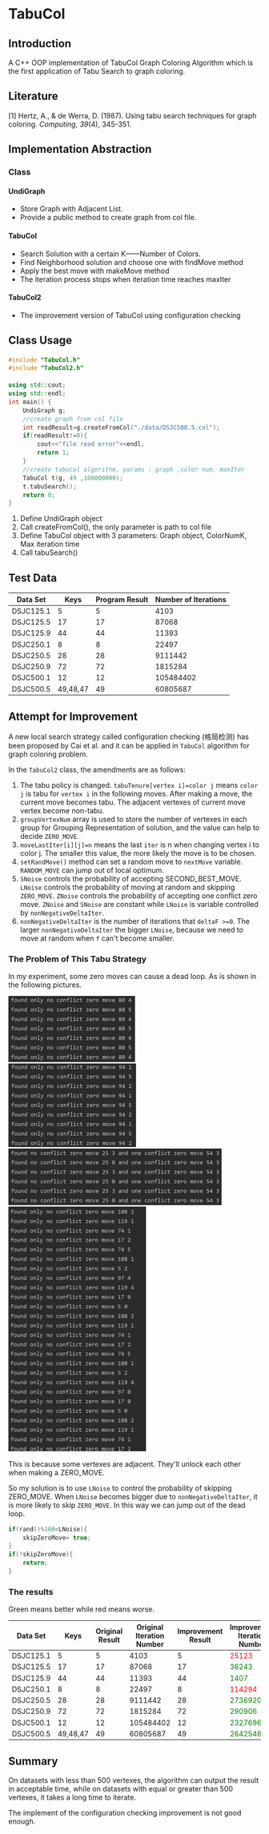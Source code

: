 # TabuCol

## Introduction

A C++ OOP implementation of TabuCol Graph Coloring Algorithm which is the first application of Tabu Search to graph coloring.

## Literature

[1] Hertz, A., & de Werra, D. (1987). Using tabu search techniques for graph coloring. *Computing*, *39*(4), 345-351. 

## Implementation Abstraction

### Class

#### UndiGraph

- Store Graph with Adjacent List.
- Provide a public method to create graph from col file.

#### TabuCol

- Search Solution with a certain K——Number of Colors.
- Find Neighborhood solution and choose one with findMove method
- Apply the best move with makeMove method
- The iteration process stops when iteration time reaches maxIter

#### TabuCol2

- The improvement version of TabuCol using configuration checking

## Class Usage

```C++
#include "TabuCol.h"
#include "TabuCol2.h"

using std::cout;
using std::endl;
int main() {
    UndiGraph g;
    //create graph from col file
    int readResult=g.createFromCol("./data/DSJC500.5.col");
    if(readResult!=0){
    	cout<<"file read error"<<endl;
    	return 1;
	}
    //create tabucol algorithm, params : graph ,color num, maxIter
    TabuCol t(g, 49 ,100000000);
    t.tabuSearch();
    return 0;
}
```

1. Define UndiGraph object
2. Call createFromCol(), the only parameter is path to col file
3. Define TabuCol object with 3 parameters: Graph object, ColorNumK, Max iteration time
4. Call tabuSearch()



## Test Data



| Data Set  | Keys     | Program Result | Number of Iterations |
| --------- | -------- | -------------- | -------------------- |
| DSJC125.1 | 5        | 5              | 4103                 |
| DSJC125.5 | 17       | 17             | 87068                |
| DSJC125.9 | 44       | 44             | 11393                |
| DSJC250.1 | 8        | 8              | 22497                |
| DSJC250.5 | 28       | 28             | 9111442              |
| DSJC250.9 | 72       | 72             | 1815284              |
| DSJC500.1 | 12       | 12             | 105484402            |
| DSJC500.5 | 49,48,47 | 49             | 60805687             |



## Attempt for Improvement 

A new local search strategy called configuration checking (格局检测) has been proposed by Cai et al. and it can be applied in `TabuCol` algorithm for graph coloring problem.

In the `TabuCol2` class, the amendments are as follows:

1. The tabu policy is changed. `tabuTenure[vertex i]=color j` means `color j` is tabu for `vertex i` in the following moves. After making a move, the current move becomes tabu. The adjacent vertexes of current move vertex become non-tabu.
2. `groupVertexNum` array is used to store the number of vertexes in each group for Grouping Representation of solution, and the value can help to decide `ZERO_MOVE`.
3. `moveLastIter[i][j]=n` means the last `iter` is n when changing vertex i to color j. The smaller this value, the more likely the move is to be chosen.
4. `setRandMove()` method can set a random move to `nextMove` variable. `RANDOM_MOVE` can  jump out of local optimum.
5. `SNoise` controls the probability of accepting SECOND_BEST_MOVE. `LNoise` controls the probability of moving at random and skipping `ZERO_MOVE`.  `ZNoise` controls the probability of accepting one conflict zero move. `ZNoise` and `SNoise` are constant while `LNoise` is variable controlled by `nonNegativeDeltaIter`.
6. `nonNegativeDeltaIter` is the number of iterations that `deltaF >=0`. The larger `nonNegativeDeltaIter` the bigger `LNoise`, because we need to move at random when `f` can't become smaller.

### The Problem of This Tabu Strategy

In my experiment, some zero moves can cause a dead loop. As is shown in the following pictures.

<img src="img\zero move_circulation1.png" alt="loop1" style="zoom:50%;" />

<img src="img/zero_move_circulation2.png" alt="loop2" style="zoom:50%;" />

<img src="img/zero_move_circulation3.png" alt="loop2" style="zoom:50%;" />

<img src="img/zero_move_circulation4.png" alt="loop2" style="zoom:50%;" />

This is because some vertexes are adjacent.  They'll unlock each other when making a ZERO_MOVE.

So my solution is to use `LNoise` to control the probability of skipping ZERO_MOVE. When `LNoise` becomes bigger due to `nonNegativeDeltaIter`, it is more likely to skip `ZERO_MOVE`. In this way we can jump out of the dead loop.

```C++
if(rand()%100<LNoise){
	skipZeroMove= true;
}
if(!skipZeroMove){
    return;
}
```
### The results

Green means better while red means worse.

| Data Set  | Keys     | Original Result | Original Iteration Number | Improvement Result | Improvement Iteration Number        |
| --------- | -------- | --------------- | ------------------------- | ------------------ | ----------------------------------- |
| DSJC125.1 | 5        | 5               | 4103                      | 5                  | <font color=red>25123</font>        |
| DSJC125.5 | 17       | 17              | 87068                     | 17                 | <font color=#008000>36243</font>    |
| DSJC125.9 | 44       | 44              | 11393                     | 44                 | <font color=#008000>1407</font>     |
| DSJC250.1 | 8        | 8               | 22497                     | 8                  | <font color=red>114294</font>       |
| DSJC250.5 | 28       | 28              | 9111442                   | 28                 | <font color=#008000>2736920</font>  |
| DSJC250.9 | 72       | 72              | 1815284                   | 72                 | <font color=#008000>290906</font>   |
| DSJC500.1 | 12       | 12              | 105484402                 | 12                 | <font color=#008000>23276968</font> |
| DSJC500.5 | 49,48,47 | 49              | 60805687                  | 49                 | <font color=#008000>26425482</font> |



## Summary

On datasets with less than 500 vertexes, the algorithm can output the result in acceptable time, while on datasets with equal or greater than 500 vertexes, it takes a long time to iterate.

The implement of the configuration checking improvement is not good enough.